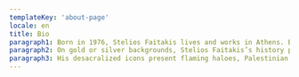 ```yaml
---
templateKey: 'about-page'
locale: en
title: Bio
paragraph1: Born in 1976, Stelios Faitakis lives and works in Athens. Before starting to paint in a studio, Stelios Faitakis came to prominence at the heart of the rising Greek graffiti scene in the mid-1990s. After graduating from the Athens School of Fine Art, his worked was presented in the group show “Shit and Die” at the Palazzo Cavour, Turin (2014), at the first Kiev Biennale (2012), on the façade of the Danish Pavillion at the 54th Venice Biennale (2011), in the collective exhibition “Art in the Street” at the MoCa, Los Angeles (2011) or at the first biennale “Destroy Athens” (2007).
paragraph2: On gold or silver backgrounds, Stelios Faitakis’s history paintings decompose architecture, geometric symbols, or typography, while remixing references and techniques, from the paintings of Dürer to the murals of Diego Riviera, while embracing Cretan or Byzantine icons and the heritage of graffiti.
paragraph3: His desacralized icons present flaming haloes, Palestinian resistance fighters, riots, or the excesses of capitalism, dissolved into landscapes in which businessmen are hanged, along with the bling-bling debauches of gilded youth or, more recently, the deadly crossings of migrants.
---
```

